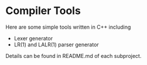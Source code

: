 # Compiler Tools

Here are some simple tools written in C++ including

- Lexer generator
- LR(1) and LALR(1) parser generator

Details can be found in README.md of each subproject.

